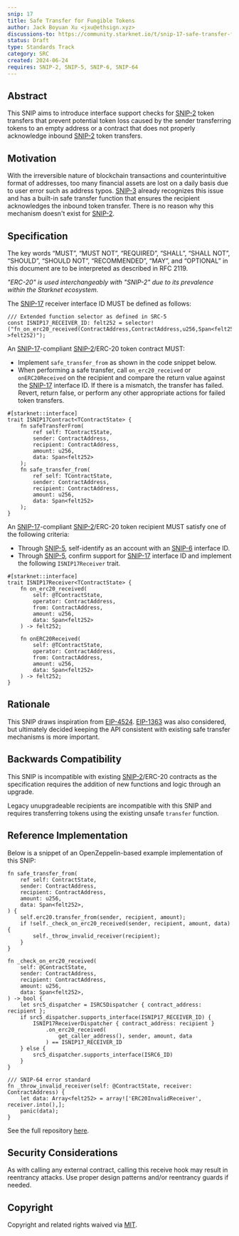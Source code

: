 ```yaml
---
snip: 17
title: Safe Transfer for Fungible Tokens
author: Jack Boyuan Xu <jxu@ethsign.xyz>
discussions-to: https://community.starknet.io/t/snip-17-safe-transfer-for-fungible-tokens
status: Draft
type: Standards Track
category: SRC
created: 2024-06-24
requires: SNIP-2, SNIP-5, SNIP-6, SNIP-64
---
```


## Abstract

This SNIP aims to introduce interface support checks for [SNIP-2](snip-2.md) token transfers that prevent potential token loss caused by the sender transferring tokens to an empty address or a contract that does not properly acknowledge inbound [SNIP-2](snip-2.md) token transfers.

## Motivation

With the irreversible nature of blockchain transactions and counterintuitive format of addresses, too many financial assets are lost on a daily basis due to user error such as address typos. [SNIP-3](snip-3.md) already recognizes this issue and has a built-in safe transfer function that ensures the recipient acknowledges the inbound token transfer. There is no reason why this mechanism doesn't exist for [SNIP-2](snip-2.md).

## Specification

The key words “MUST”, “MUST NOT”, “REQUIRED”, “SHALL”, “SHALL NOT”, “SHOULD”, “SHOULD NOT”, “RECOMMENDED”, “MAY”, and “OPTIONAL” in this document are to be interpreted as described in RFC 2119.

_"ERC-20" is used interchangeably with "SNIP-2" due to its prevalence within the Starknet ecosystem._

The [SNIP-17](SNIP-17.md) receiver interface ID MUST be defined as follows:

```cairo
/// Extended function selector as defined in SRC-5
const ISNIP17_RECEIVER_ID: felt252 = selector!("fn_on_erc20_received(ContractAddress,ContractAddress,u256,Span<felt252>)->felt252)");
```

An [SNIP-17](SNIP-17.md)-compliant [SNIP-2](snip-2.md)/ERC-20 token contract MUST:

- Implement `safe_transfer_from` as shown in the code snippet below.
- When performing a safe transfer, call `on_erc20_received` or `onERC20Received` on the recipient and compare the return value against the [SNIP-17](SNIP-17.md) interface ID. If there is a mismatch, the transfer has failed. Revert, return false, or perform any other appropriate actions for failed token transfers.

```cairo
#[starknet::interface]
trait ISNIP17Contract<TContractState> {
    fn safeTransferFrom(
        ref self: TContractState,
        sender: ContractAddress,
        recipient: ContractAddress,
        amount: u256,
        data: Span<felt252>
    );
    fn safe_transfer_from(
        ref self: TContractState,
        sender: ContractAddress,
        recipient: ContractAddress,
        amount: u256,
        data: Span<felt252>
    );
}
```

An [SNIP-17](SNIP-17.md)-compliant [SNIP-2](snip-2.md)/ERC-20 token recipient MUST satisfy one of the following criteria:

- Through [SNIP-5](snip-5.md), self-identify as an account with an [SNIP-6](snip-6.md) interface ID.
- Through [SNIP-5](snip-5.md), confirm support for [SNIP-17](SNIP-17.md) interface ID and implement the following `ISNIP17Receiver` trait.

```cairo
#[starknet::interface]
trait ISNIP17Receiver<TContractState> {
    fn on_erc20_received(
        self: @TContractState,
        operator: ContractAddress,
        from: ContractAddress,
        amount: u256,
        data: Span<felt252>
    ) -> felt252;

    fn onERC20Received(
        self: @TContractState,
        operator: ContractAddress,
        from: ContractAddress,
        amount: u256,
        data: Span<felt252>
    ) -> felt252;
}
```

## Rationale

This SNIP draws inspiration from [EIP-4524](https://eips.ethereum.org/EIPS/eip-4524). [EIP-1363](https://eips.ethereum.org/EIPS/eip-1363) was also considered, but ultimately decided keeping the API consistent with existing safe transfer mechanisms is more important.

## Backwards Compatibility

This SNIP is incompatible with existing [SNIP-2](snip-2.md)/ERC-20 contracts as the specification requires the addition of new functions and logic through an upgrade.

Legacy unupgradeable recipients are incompatible with this SNIP and requires transferring tokens using the existing unsafe `transfer` function.

## Reference Implementation

Below is a snippet of an OpenZeppelin-based example implementation of this SNIP:

```cairo
fn safe_transfer_from(
    ref self: ContractState,
    sender: ContractAddress,
    recipient: ContractAddress,
    amount: u256,
    data: Span<felt252>,
) {
    self.erc20.transfer_from(sender, recipient, amount);
    if !self._check_on_erc20_received(sender, recipient, amount, data) {
        self._throw_invalid_receiver(recipient);
    }
}

fn _check_on_erc20_received(
    self: @ContractState,
    sender: ContractAddress,
    recipient: ContractAddress,
    amount: u256,
    data: Span<felt252>,
) -> bool {
    let src5_dispatcher = ISRC5Dispatcher { contract_address: recipient };
    if src5_dispatcher.supports_interface(ISNIP17_RECEIVER_ID) {
        ISNIP17ReceiverDispatcher { contract_address: recipient }
            .on_erc20_received(
                get_caller_address(), sender, amount, data
            ) == ISNIP17_RECEIVER_ID
    } else {
        src5_dispatcher.supports_interface(ISRC6_ID)
    }
}

/// SNIP-64 error standard
fn _throw_invalid_receiver(self: @ContractState, receiver: ContractAddress) {
    let data: Array<felt252> = array!['ERC20InvalidReceiver', receiver.into(),];
    panic(data);
}
```

See the full repository [here](https://github.com/boyuanx/starknet-erc20-safetransfer).

## Security Considerations

As with calling any external contract, calling this receive hook may result in reentrancy attacks. Use proper design patterns and/or reentrancy guards if needed.

## Copyright

Copyright and related rights waived via [MIT](../LICENSE).
